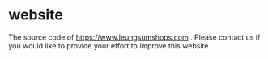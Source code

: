 # website
The source code of https://www.leungsumshops.com . Please contact us if you would like to provide your effort to improve this website.
